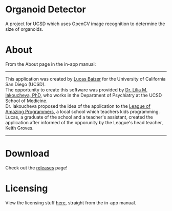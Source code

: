 # Organoid Detector
A project for UCSD which uses OpenCV image recognition to determine the size of organoids.

# About
From the About page in the in-app manual:

--------

This application was created by [Lucas Baizer](https://github.com/LucasBaizer) for the University of California San Diego (UCSD).
<br />
The opportunity to create this software was provided by [Dr. Lilia M. Iakoucheva, PhD](http://iakouchevalab.ucsd.edu/),  who works in the Department of Psychiatry at the UCSD School of Medicine.
<br />
Dr. Iakoucheva proposed the idea of the application to the [League of Amazing Programmers](http://www.jointheleague.org), a local school which teachers kids programming.
<br />
Lucas, a graduate of the school and a teacher's assistant, created the application after informed of the opporunity by the League's head teacher, Keith Groves.

--------

# Download
Check out the [releases](https://github.com/LucasBaizer/Organoid-Detector/releases) page!

# Licensing
View the licensing stuff [here](https://github.com/LucasBaizer/Organoid-Detector/blob/master/src/main/java/web/content/Licensing.md), straight from the in-app manual.
